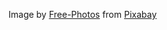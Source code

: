 Image by <a href="https://pixabay.com/photos/?utm_source=link-attribution&amp;utm_medium=referral&amp;utm_campaign=image&amp;utm_content=1245958">Free-Photos</a> from <a href="https://pixabay.com/?utm_source=link-attribution&amp;utm_medium=referral&amp;utm_campaign=image&amp;utm_content=1245958">Pixabay</a>